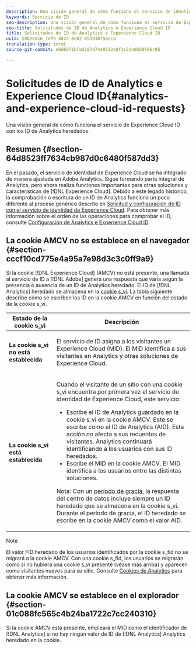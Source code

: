 ```yaml
---
description: Una visión general de cómo funciona el servicio de identidad de Experience Cloud con los ID de Analytics heredados.
keywords: Servicio de ID
seo-description: Una visión general de cómo funciona el servicio de Experience Cloud ID con los ID de Analytics heredados.
seo-title: Solicitudes de ID de Analytics e Experience Cloud ID
title: Solicitudes de ID de Analytics e Experience Cloud ID
uuid: 28beed16-7ef9-4824-8e82-853930756eca
translation-type: tm+mt
source-git-commit: e6d65f1bfed187d7440512e8f3c2de0550506c95

---
```



# Solicitudes de ID de Analytics e Experience Cloud ID{#analytics-and-experience-cloud-id-requests}

Una visión general de cómo funciona el servicio de Experience Cloud ID con los ID de Analytics heredados.

## Resumen {#section-64d8523ff7634cb987d0c6480f587dd3}

En el pasado, el servicio de identidad de Experience Cloud se ha integrado de manera ajustada en Adobe Analytics. Sigue formando parte integral de Analytics, pero ahora realiza funciones importantes para otras soluciones y características de [!DNL Experience Cloud]. Debido a este legado histórico, la comprobación o escritura de un ID de Analytics funciona un poco diferente al proceso genérico descrito en [Solicitud y configuración de ID con el servicio de identidad de Experience Cloud](../../introduction/id-request.md#concept-2caacebb1d244402816760e9b8bcef6a). Para obtener más información sobre el orden de las operaciones para comprobar el ID, consulte [Configuración de Analytics e Experience Cloud ID](../../reference/analytics-reference/analytics-ids.md#concept-f381dd18ee184c6c8e48286937a161d6).

## La cookie AMCV no se establece en el navegador {#section-cccf10cd775e4a95a7e98d3c3c0ff9a9}

Si la cookie [!DNL Experience Cloud] (AMCV) no está presente, una llamada al servicio de ID a [!DNL Adobe] genera una respuesta que varía según la presencia o ausencia de un ID de Analytics heredado. El ID de [!DNL Analytics] heredado se almacena en la [cookie s_vi](https://marketing.adobe.com/resources/help/en_US/whitepapers/cookies/?f=cookies_analytics.html). La tabla siguiente describe cómo se escriben los ID en la cookie AMCV en función del estado de la cookie s_vi.

<table id="table_DC85FECE26DD424E841BA1059AF1E57F"> 
 <thead> 
  <tr> 
   <th colname="col1" class="entry"> Estado de la cookie s_vi </th> 
   <th colname="col2" class="entry"> Descripción </th> 
  </tr> 
 </thead>
 <tbody> 
  <tr> 
   <td colname="col1"> <p> <b> La cookie s_vi no está establecida</b> </p> </td> 
   <td colname="col2"> <p>El servicio de ID asigna a los visitantes un <span class="keyword">Experience Cloud</span> (MID). El MID identifica a sus visitantes en <span class="keyword">Analytics</span> y otras soluciones de <span class="keyword">Experience Cloud</span>. </p> </td> 
  </tr> 
  <tr> 
   <td colname="col1"> <p> <b>La cookie s_vi está establecida</b> </p> </td> 
   <td colname="col2"> <p>Cuando el visitante de un sitio con una cookie s_vi encuentra por primera vez el servicio de identidad de Experience Cloud, este servicio: </p> 
    <ul id="ul_BE584810280D4874AF802A9247011787"> 
     <li id="li_AA395B09A3174AF78F3EC10053E2E4F5">Escribe el ID de <span class="keyword">Analytics</span> guardado en la cookie s_vi en la cookie AMCV. Este se escribe como el ID de <span class="keyword">Analytics</span> (AID). Esta acción <i>no</i> afecta a sus recuentos de visitantes. <span class="keyword"> Analytics</span> continuará identificando a los usuarios con sus ID heredados. </li> 
     <li id="li_8735DE21FEA542BA8024109B8FE1E2ED">Escribe el MID en la cookie AMCV. El MID identifica a los usuarios entre las distintas soluciones. </li> 
    </ul> <p> <p>Nota: Con un <a href="../../reference/analytics-reference/grace-period.md" format="dita" scope="local">período de gracia</a>, la respuesta del centro de datos incluye siempre un ID heredado que se almacena en la cookie s_vi. Durante el período de gracia, el ID heredado se escribe en la cookie AMCV como el valor AID. </p> </p> </td> 
  </tr> 
 </tbody> 
</table>

>[!NOTE]
>
>El valor FID heredado de los usuarios identificados por la cookie s_fid no se migrará a la cookie AMCV. Con una cookie s_fid, los usuarios se migrarán como si no hubiera una cookie s_vi presente (véase más arriba) y aparecen como visitantes nuevos para su sitio. Consulte [Cookies de Analytics](https://marketing.adobe.com/resources/help/en_US/whitepapers/cookies/?f=cookies_analytics.html) para obtener más información.

## La cookie AMCV se establece en el explorador {#section-01c088fc565c4b24ba1722c7cc240310}

Si la cookie AMCV está presente, empleará el MID como el identificador de [!DNL Analytics] si no hay ningún valor de ID de [!DNL Analytics] Analytics heredado en la cookie.
